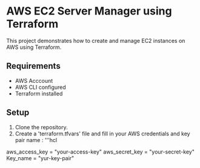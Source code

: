 # AWS EC2 Server Manager using Terraform 
  This project demonstrates how to create and manage EC2 instances on AWS using Terraform.

  ## Requirements
  - AWS Acccount
  - AWS CLI configured
  - Terraform installed

  ## Setup
  1. Clone the repository.
  2. Create a 'terraform.tfvars' file and fill in your AWS credentials and key pair name :
  '''hcl

  aws_access_key = "your-access-key"
  aws_secret_key = "your-secret-key"
  Key_name = "yur-key-pair"